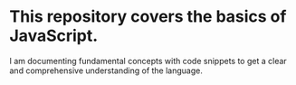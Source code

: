 # This repository covers the basics of JavaScript. 

I am documenting fundamental concepts with code snippets to get a clear and comprehensive understanding of the language.